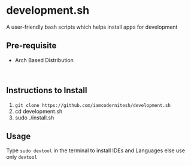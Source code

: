 # development.sh

A user-friendly bash scripts which helps install apps for development 

## Pre-requisite
* Arch Based Distribution
<br>

## Instructions to Install
1. `git clone https://github.com/iamcodernitesh/development.sh`
2. cd development.sh
3. sudo ./install.sh

## Usage
Type ```sudo devtool``` in the terminal to install IDEs and Languages else use only ```devtool```
